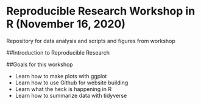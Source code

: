 # Reproducible Research Workshop in R (November 16, 2020)

Repository for data analysis and scripts and figures from workshop

##Introduction to Reproducible Research

##Goals for this workshop

- Learn how to make plots with ggplot
- Learn how to use Github for website building
- Learn what the heck is happening in R 
- Learn how to summarize data with tidyverse


